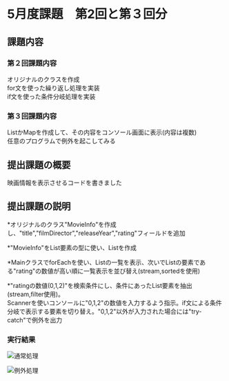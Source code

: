 # 5月度課題　第2回と第３回分

## 課題内容
### 第２回課題内容
オリジナルのクラスを作成  
for文を使った繰り返し処理を実装  
if文を使った条件分岐処理を実装  

### 第３回課題内容
ListかMapを作成して、その内容をコンソール画面に表示(内容は複数)  
任意のプログラムで例外を起こしてみる　　
　　
## 提出課題の概要　　
映画情報を表示させるコードを書きました

## 提出課題の説明  
*オリジナルのクラス"MovieInfo"を作成し、"title","filmDirector","releaseYear","rating"フィールドを追加  

*"MovieInfo"をList要素の型に使い、Listを作成  

*MainクラスでforEachを使い、Listの一覧を表示、次いでListの要素である"rating"の数値が高い順に一覧表示を並び替え(stream,sortedを使用)  

*"ratingの数値(0,1,2)"を検索条件にし、条件にあったList要素を抽出(stream,filter使用)。  
Scannerを使いコンソールに"0,1,2"の数値を入力するよう指示。if文による条件分岐で表示する要素を切り替え。"0,1,2"以外が入力された場合には"try-catch"で例外を出力

### 実行結果
![通常処理](https://user-images.githubusercontent.com/103630732/171875025-f3634eb1-023e-4d4f-b6a3-66ba9d3a2ef5.png)  
  
![例外処理](https://user-images.githubusercontent.com/103630732/171875111-c7623131-5b7d-4933-a80a-a2d5f139315d.png)
